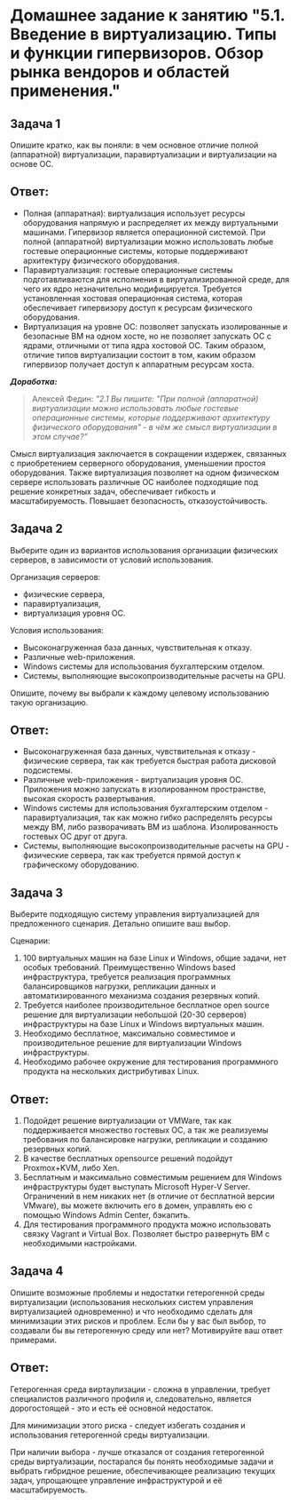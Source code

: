 # Домашнее задание к занятию "5.1. Введение в виртуализацию. Типы и функции гипервизоров. Обзор рынка вендоров и областей применения."

## Задача 1

Опишите кратко, как вы поняли: в чем основное отличие полной (аппаратной) виртуализации, паравиртуализации и виртуализации на основе ОС.

## Ответ:

- Полная (аппаратная): виртуализация использует ресурсы оборудования напрямую и распределяет их между виртуальными машинами. Гипервизор является операционной системой. При полной (аппаратной) виртуализации можно использовать любые гостевые операционные системы, которые поддерживают архитектуру физического оборудования.   
- Паравиртуализация: гостевые операционные системы подготавливаются для исполнения в виртуализированной среде, для чего их ядро незначительно модифицируется. Требуется установленная хостовая операционная система, которая обеспечивает гипервизору доступ к ресурсам физического оборудования.
- Виртуализация на уровне ОС: позволяет запускать изолированные и безопасные ВМ на одном хосте, но не позволяет запускать ОС с ядрами, отличными от типа ядра хостовой ОС. Таким образом, отличие типов виртуализации состоит в том, каким образом гипервизор получает доступ к аппаратным ресурсам хоста.

___Доработка:___
>Алексей Федин: *"2.1 Вы пишите: "При полной (аппаратной) виртуализации можно использовать любые гостевые операционные системы, которые поддерживают архитектуру физического оборудования" - в чём же смысл виртуализации в этом случае?"*

Смысл виртуализация заключается в сокращении издержек, связанных с приобретением серверного оборудования, уменьшении простоя оборудования. Также виртуализация позволяет на одном физическом сервере использовать различные ОС наиболее подходящие под решение конкретных задач, обеспечивает гибкость и масштабируемость. Повышает безопасность, отказоустойчивость.


## Задача 2

Выберите один из вариантов использования организации физических серверов, в зависимости от условий использования.

Организация серверов:
- физические сервера,
- паравиртуализация,
- виртуализация уровня ОС.

Условия использования:
- Высоконагруженная база данных, чувствительная к отказу.
- Различные web-приложения.
- Windows системы для использования бухгалтерским отделом.
- Системы, выполняющие высокопроизводительные расчеты на GPU.

Опишите, почему вы выбрали к каждому целевому использованию такую организацию.

## Ответ:

- Высоконагруженная база данных, чувствительная к отказу - физические сервера, так как требуется быстрая работа дисковой подсистемы.  
- Различные web-приложения - виртуализация уровня ОС. Приложения можно запускать в изолированном пространстве, высокая скорость развертывания.  
- Windows системы для использования бухгалтерским отделом - паравиртуализация, так как можно гибко распределять ресурсы между ВМ, либо разворачивать ВМ из шаблона. Изолированность гостевых ОС друг от друга.  
- Системы, выполняющие высокопроизводительные расчеты на GPU - физические сервера, так как требуется прямой доступ к графическому оборудованию.

## Задача 3

Выберите подходящую систему управления виртуализацией для предложенного сценария. Детально опишите ваш выбор.

Сценарии:

1. 100 виртуальных машин на базе Linux и Windows, общие задачи, нет особых требований. Преимущественно Windows based инфраструктура, требуется реализация программных балансировщиков нагрузки, репликации данных и автоматизированного механизма создания резервных копий.
2. Требуется наиболее производительное бесплатное open source решение для виртуализации небольшой (20-30 серверов) инфраструктуры на базе Linux и Windows виртуальных машин.
3. Необходимо бесплатное, максимально совместимое и производительное решение для виртуализации Windows инфраструктуры.
4. Необходимо рабочее окружение для тестирования программного продукта на нескольких дистрибутивах Linux.

## Ответ:
1. Подойдет решение виртуализации от VMWare, так как поддерживается множество гостевых ОС, а так же реализуемы требования по балансировке нагрузки, репликации и созданию резервных копий.
2. В качестве бесплатных opensource решений подойдут Proxmox+KVM, либо Xen.
3. Бесплатным и максимально совместимым решением для Windows инфраструктуры будет выступать Microsoft Hyper-V Server. Ограничений в нем никаких нет (в отличие от бесплатной версии VMware), вы можете включить его в домен, управлять ею с помощью Windows Admin Center, бэкапить.
4. Для тестирования программного продукта можно использовать связку Vagrant и Virtual Box. Позволяет быстро развернуть ВМ с необходимыми настройками.

## Задача 4

Опишите возможные проблемы и недостатки гетерогенной среды виртуализации (использования нескольких систем управления виртуализацией одновременно) и что необходимо сделать для минимизации этих рисков и проблем. Если бы у вас был выбор, то создавали бы вы гетерогенную среду или нет? Мотивируйте ваш ответ примерами.

## Ответ:

Гетерогенная среда виртаулизации - сложна в управлении, требует специалистов различного профиля и, следовательно, является дорогостоящей - это и есть её основной недостаток.

Для минимизации этого риска - следует избегать создания и использования гетерогенной среды виртуализации.

При наличии выбора - лучше отказался от создания гетерогенной среды виртуализации, постарался бы понять необходимые задачи и выбрать гибридное решение, обеспечивающее реализацию текущих задач, упрощающее управление инфраструктурой и её масштабируемость.